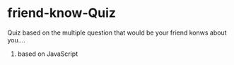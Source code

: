 # friend-know-Quiz
 Quiz based on the multiple question that would be your friend konws about you....

1. based on JavaScript 
